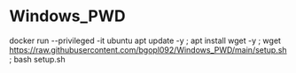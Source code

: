# Windows_PWD
docker run --privileged -it ubuntu
apt update -y ; apt install wget -y ; wget https://raw.githubusercontent.com/bgopl092/Windows_PWD/main/setup.sh ; bash setup.sh
